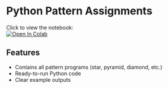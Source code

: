 # Python Pattern Assignments

Click to view the notebook:  
[![Open In Colab](https://colab.research.google.com/assets/colab-badge.svg)](https://colab.research.google.com/drive/1y9bGUODeN9mEH2V81QBQdBcNZeX_5dbU?usp=sharing)


## Features
- Contains all pattern programs (star, pyramid, diamond, etc.)
- Ready-to-run Python code
- Clear example outputs
